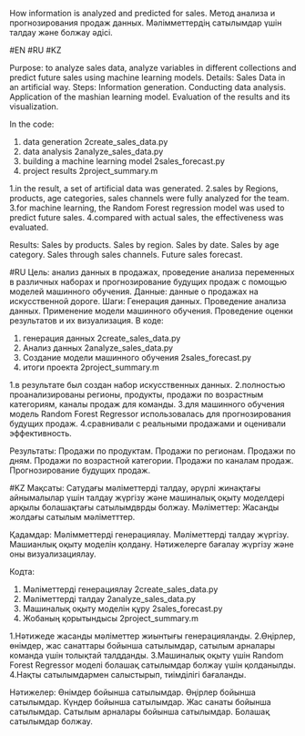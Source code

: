 How information is analyzed and predicted for sales.
Метод анализа и прогнозирования продаж данных.
Мәлімметтердің сатылымдар үшін талдау және болжау әдісі.

#EN
#RU
#KZ

Purpose: to analyze sales data, analyze variables in different collections and predict future sales using machine learning models.
Details: Sales Data in an artificial way.
Steps:
Information generation.
Conducting data analysis.
Application of the mashian learning model.
Evaluation of the results and its visualization.

In the code:
1. data generation
2create_sales_data.py
2. data analysis
2analyze_sales_data.py
3. building a machine learning model
2sales_forecast.py
4. project results
2project_summary.m

1.in the result, a set of artificial data was generated.
2.sales by Regions, products, age categories, sales channels were fully analyzed for the team.
3.for machine learning, the Random Forest regression model was used to predict future sales.
4.compared with actual sales, the effectiveness was evaluated.

Results:
Sales by products.
Sales by region.
Sales by date.
Sales by age category.
Sales through sales channels.
Future sales forecast.

#RU
Цель: анализ данных в продажах, проведение анализа переменных в различных наборах и прогнозирование будущих продаж с помощью моделей машинного обучения.
Данные: данные о продажах на искусственной дороге.
Шаги:
Генерация данных.
Проведение анализа данных.
Применение модели машинного обучения.
Проведение оценки результатов и их визуализация.
В коде:
1. генерация данных
2create_sales_data.py
2. Анализ данных
2analyze_sales_data.py
3. Создание модели машинного обучения
2sales_forecast.py
4. итоги проекта
2project_summary.m

1.в результате был создан набор искусственных данных.
2.полностью проанализированы регионы, продукты, продажи по возрастным категориям, каналы продаж для команды.
3.для машинного обучения модель Random Forest Regressor использовалась для прогнозирования будущих продаж.
4.сравнивали с реальными продажами и оценивали эффективность.

Результаты:
Продажи по продуктам.
Продажи по регионам.
Продажи по дням.
Продажи по возрастной категории.
Продажи по каналам продаж.
Прогнозирование будущих продаж.

#KZ
Мақсаты: Сатудағы мәліметтерді талдау, әрүрлі жинақтағы айнымалылар үшін талдау жүргізу және машиналық оқыту моделдері арқылы болашақтағы сатылымдврды болжау.
Мәліметтер: Жасанды жолдағы сатылым мәліметттер.

Қадамдар:
Мәлімметтерді генерациялау.
Мәліметтерді талдау жүргізу.
Машианлық оқыту моделін қолдану.
Нәтижелерге бағалау жүргізу және оны визуализациялау.

Кодта:
1. Мәліметтерді генерациялау
2create_sales_data.py
2. Мәліметтерді талдау
2analyze_sales_data.py
3. Машиналық оқыту моделін құру
2sales_forecast.py
4. Жобаның қорытындысы
2project_summary.m

1.Нәтижеде жасанды мәліметтер жиынтығы генерацияланды.
2.Өңірлер, өнімдер, жас санаттары бойынша сатылымдар, сатылым арналары команда үшін толықтай талдданды.
3.Машиналық оқыту үшін Random Forest Regressor моделі болашақ сатылымдар болжау үшін қолданылды.
4.Нақты сатылымдармен салыстырып, тиімділігі бағаланды.

Нәтижелер:
Өнімдер бойынша сатылымдар.
Өңірлер бойынша сатылымдар.
Күндер бойынша сатылымдар.
Жас санаты бойынша сатылымдар.
Сатылым арналары бойынша сатылымдар.
Болашақ сатылымдар болжау.




